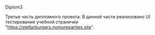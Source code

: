 Diplom3

Третья часть дипломного проекта.
В данной части реализовано UI тестирование учебной странички "https://stellarburgers.nomoreparties.site".
